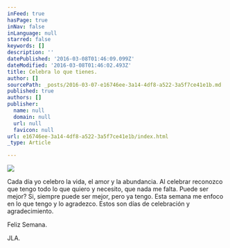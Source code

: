 ```yaml
---
inFeed: true
hasPage: true
inNav: false
inLanguage: null
starred: false
keywords: []
description: ''
datePublished: '2016-03-08T01:46:09.099Z'
dateModified: '2016-03-08T01:46:02.493Z'
title: Celebra lo que tienes.
author: []
sourcePath: _posts/2016-03-07-e16746ee-3a14-4df8-a522-3a5f7ce41e1b.md
published: true
authors: []
publisher:
  name: null
  domain: null
  url: null
  favicon: null
url: e16746ee-3a14-4df8-a522-3a5f7ce41e1b/index.html
_type: Article

---
```

![](https://s3-us-west-2.amazonaws.com/the-grid-img/p/5a900741b10f882b101cc7123c63afaa325c74d0.jpg)

Cada día yo celebro
la vida, el amor y la abundancia. Al celebrar reconozco que tengo todo lo que
quiero y necesito, que nada me falta. Puede ser mejor? Si, siempre puede ser
mejor, pero ya tengo. Esta semana me enfoco en lo que tengo y lo agradezco.
Estos son días de celebración y agradecimiento. 

Feliz Semana.

JLA.